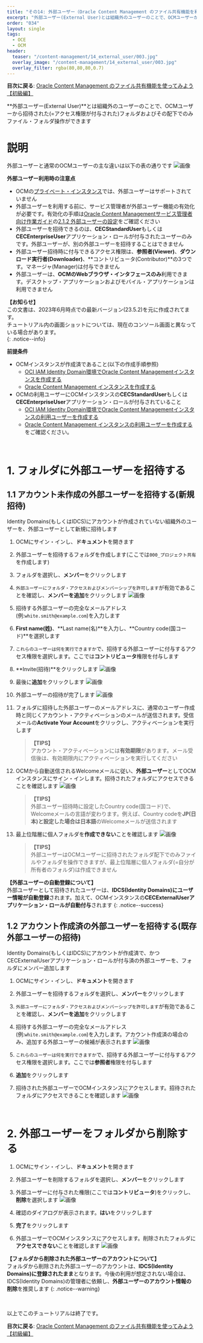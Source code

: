 ```yaml
---
title: "その14: 外部ユーザー（Oracle Content Management のファイル共有機能を利用しよう）"
excerpt: "外部ユーザー(External User)とは組織外のユーザーのことで、OCMユーザーから招待された(アクセス権限が付与された)フォルダ配下でのみコラボレーションができます。ここでは、外部ユーザーをフォルダに招待する方法とその注意点について紹介します"
order: "034"
layout: single
tags:
  - OCE
  - OCM
header:
  teaser: "/content-management/14_external_user/003.jpg"
  overlay_image: "/content-management/14_external_user/003.jpg"
  overlay_filter: rgba(80,80,80,0.7)
---
```


**目次に戻る**: [Oracle Content Management のファイル共有機能を使ってみよう【初級編】](../using_file_sharing)

**外部ユーザー(External User)**とは組織外のユーザーのことで、OCMユーザーから招待された(=アクセス権限が付与された)フォルダおよびその配下でのみファイル・フォルダ操作ができます

# 説明

外部ユーザーと通常のOCMユーザーの主な違いは以下の表の通りです
![画像](001.jpg)

**外部ユーザー利用時の注意点**
- OCMの[プライベート・インスタンス](https://docs.oracle.com/en/cloud/paas/content-cloud/administer/create-private-instance-using-fastconnect.html#GUID-0A7538DD-E5EB-465B-8E44-93803C566DAF)では、外部ユーザーはサポートされていません
- 外部ユーザーを利用する前に、サービス管理者が外部ユーザー機能の有効化が必要です。有効化の手順は[Oracle Content Managementサービス管理者向け作業ガイド](../ocm_admin_guide)の[2.1.2 外部ユーザーの設定](../ocm_admin_guide/#212-外部ユーザーの設定)をご確認ください
- 外部ユーザーを招待できるのは、**CECStandardUser**もしくは**CECEnterpriseUser**アプリケーション・ロールが付与されたユーザーのみです。外部ユーザーが、別の外部ユーザーを招待することはできません
- 外部ユーザー招待時に付与できるアクセス権限は、**参照者(Viewer)**、**ダウンロード実行者(Downloader)**、**コントリビュータ(Contributor)**の3つです。マネージャ(Manager)は付与できません
- 外部ユーザーは、**OCMのWebブラウザ・インタフェースのみ**利用できます。デスクトップ・アプリケーションおよびモバイル・アプリケーションは利用できません

**【お知らせ】**  
この文書は、2023年6月時点での最新バージョン(23.5.2)を元に作成されてます。  
チュートリアル内の画面ショットについては、現在のコンソール画面と異なっている場合があります。  
{: .notice--info}

**前提条件**
- OCMインスタンスが作成済であること(以下の作成手順参照)
    - [OCI IAM Identity Domain環境でOracle Content Managementインスタンスを作成する](../create_ocm_instance_IdentityDomain)
    - [Oracle Content Management インスタンスを作成する](../create_oce_instance)
- OCMの利用ユーザーにOCMインスタンスの**CECStandardUser**もしくは**CECEnterpriseUser**アプリケーション・ロールが付与されていること
    - [OCI IAM Identity Domain環境でOracle Content Managementインスタンスの利用ユーザーを作成する](../create_identitydomain_group_user)
    - [Oracle Content Management インスタンスの利用ユーザーを作成する](../create_idcs_group_user)をご確認ください。


<br>

# 1. フォルダに外部ユーザーを招待する

## 1.1 アカウント未作成の外部ユーザーを招待する(新規招待)

Identity Domains(もしくはIDCS)にアカウントが作成されていない組織外のユーザーを、外部ユーザーとして新規に招待します

1. OCMにサイン・インし、**ドキュメント**を開きます

1. 外部ユーザーを招待するフォルダを作成します(ここでは`000_プロジェクト共有`を作成します)

1. フォルダを選択し、**メンバー**をクリックします

1. `外部ユーザーにフォルダ・アクセスおよびメンバーシップを許可します`が有効であることを確認し、**メンバーを追加**をクリックします
    ![画像](002.jpg)

1. 招待する外部ユーザーの完全なメールアドレス(例:`white.smith@example.com`)を入力します

1. **First name(姓)**、**Last name(名)**を入力し、**Country code(国コード)**を選択します

1. `これらのユーザーは何を実行できますか`で、招待する外部ユーザーに付与するアクセス権限を選択します。ここでは**コントリビュータ**権限を付与します

1. **Invite(招待)**をクリックします
    ![画像](003.jpg)

1. 最後に**追加**をクリックします
    ![画像](004.jpg)

1. 外部ユーザーの招待が完了します
    ![画像](005.jpg)

1. フォルダに招待した外部ユーザーのメールアドレスに、通常のユーザー作成時と同じくアカウント・アクティベーションのメールが送信されます。受信メールの**Activate Your Account**をクリックし、アクティベーションを実行します

    > **【TIPS】**  
    > アカウント・アクティベーションには**有効期限**があります。メール受信後は、有効期限内にアクティベーションを実行してください

1. OCMから自動送信されるWelcomeメールに従い、**外部ユーザー**としてOCMインスタンスにサイン・インします。招待されたフォルダにアクセスできることを確認します
    ![画像](006.jpg)
    
    > **【TIPS】**  
    > 外部ユーザー招待時に設定したCountry code(国コード)で、Welcomeメールの言語が変わります。例えば、Country codeを**JP(日本)**と設定した場合は**日本語**のWelcomeメールが送信されます

1. 最上位階層に個人フォルダを**作成できない**ことを確認します
    ![画像](007.jpg)

    > **【TIPS】**  
    > 外部ユーザーはOCMユーザーに招待されたフォルダ配下でのみファイルやフォルダを操作できますが、最上位階層に個人フォルダ(=自分が所有者のフォルダ)は作成できません

**【外部ユーザーの自動登録について】**  
外部ユーザーとして招待されたユーザーは、**IDCS(Identity Domains)にユーザー情報が自動登録**されます。加えて、OCMインスタンスの**CECExternalUserアプリケーション・ロールが自動付与**されます 
{: .notice--success}

## 1.2 アカウント作成済の外部ユーザーを招待する(既存外部ユーザーの招待)

Identity Domains(もしくはIDCS)にアカウントが作成済で、かつCECExternalUserアプリケーション・ロールが付与済の外部ユーザーを、フォルダにメンバー追加します

1. OCMにサイン・インし、**ドキュメント**を開きます

1. 外部ユーザーを招待するフォルダを選択し、**メンバー**をクリックします

1. `外部ユーザーにフォルダ・アクセスおよびメンバーシップを許可します`が有効であることを確認し、**メンバーを追加**をクリックします

1. 招待する外部ユーザーの完全なメールアドレス(例:`white.smith@example.com`)を入力します。アカウント作成済の場合のみ、追加する外部ユーザーの候補が表示されます
   ![画像](008.jpg)

1. `これらのユーザーは何を実行できますか`で、招待する外部ユーザーに付与するアクセス権限を選択します。ここでは**参照者**権限を付与します

1. **追加**をクリックします

1. 招待された外部ユーザーでOCMインスタンスにアクセスします。招待されたフォルダにアクセスできることを確認します
   ![画像](009.jpg)


<br />

# 2. 外部ユーザーをフォルダから削除する

1. OCMにサイン・インし、**ドキュメント**を開きます

1. 外部ユーザーを削除するフォルダを選択し、**メンバー**をクリックします

1. 外部ユーザーに付与された権限(ここでは**コントリビュータ**)をクリックし、**削除**を選択します
   ![画像](010.jpg)

1. 確認のダイアログが表示されます。**はい**をクリックします

1. **完了**をクリックします

1. 外部ユーザーでOCMインスタンスにアクセスします。削除されたフォルダに**アクセスできない**ことを確認します
   ![画像](011.jpg)

**【フォルダから削除された外部ユーザーのアカウントについて】**  
フォルダから削除された外部ユーザーのアカウントは、**IDCS(Identity Domains)に登録されたまま**となります。今後の利用が想定されない場合は、IDCS(Identity Domains)の管理者に依頼し、**外部ユーザーのアカウント情報の削除**を推奨します
{: .notice--warning}



<br>

以上でこのチュートリアルは終了です。

**目次に戻る**: [Oracle Content Management のファイル共有機能を使ってみよう【初級編】](../using_file_sharing)
